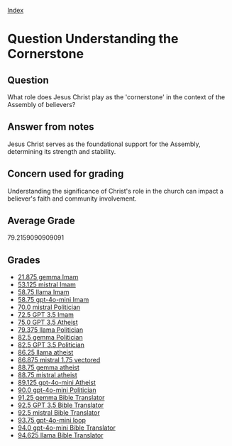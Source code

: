 
[Index](../../index.md)
# Question Understanding the Cornerstone
## Question
What role does Jesus Christ play as the 'cornerstone' in the context of the Assembly of believers?

## Answer from notes
Jesus Christ serves as the foundational support for the Assembly, determining its strength and stability.

## Concern used for grading
Understanding the significance of Christ's role in the church can impact a believer's faith and community involvement.

## Average Grade
79.2159090909091

## Grades
 * [21.875 gemma Imam](../answers/gemma_Imam/Understanding_the_Cornerstone.md)
 * [53.125 mistral Imam](../answers/mistral_Imam/Understanding_the_Cornerstone.md)
 * [58.75 llama Imam](../answers/llama_Imam/Understanding_the_Cornerstone.md)
 * [58.75 gpt-4o-mini Imam](../answers/gpt-4o-mini_Imam/Understanding_the_Cornerstone.md)
 * [70.0 mistral Politician](../answers/mistral_Politician/Understanding_the_Cornerstone.md)
 * [72.5 GPT 3.5 Imam](../answers/GPT_3.5_Imam/Understanding_the_Cornerstone.md)
 * [75.0 GPT 3.5 Atheist](../answers/GPT_3.5_Atheist/Understanding_the_Cornerstone.md)
 * [79.375 llama Politician](../answers/llama_Politician/Understanding_the_Cornerstone.md)
 * [82.5 gemma Politician](../answers/gemma_Politician/Understanding_the_Cornerstone.md)
 * [82.5 GPT 3.5 Politician](../answers/GPT_3.5_Politician/Understanding_the_Cornerstone.md)
 * [86.25 llama atheist](../answers/llama_atheist/Understanding_the_Cornerstone.md)
 * [86.875 mistral 1.75 vectored](../answers/mistral_1.75_vectored/Understanding_the_Cornerstone.md)
 * [88.75 gemma atheist](../answers/gemma_atheist/Understanding_the_Cornerstone.md)
 * [88.75 mistral atheist](../answers/mistral_atheist/Understanding_the_Cornerstone.md)
 * [89.125 gpt-4o-mini Atheist](../answers/gpt-4o-mini_Atheist/Understanding_the_Cornerstone.md)
 * [90.0 gpt-4o-mini Politician](../answers/gpt-4o-mini_Politician/Understanding_the_Cornerstone.md)
 * [91.25 gemma Bible Translator](../answers/gemma_Bible_Translator/Understanding_the_Cornerstone.md)
 * [92.5 GPT 3.5 Bible Translator](../answers/GPT_3.5_Bible_Translator/Understanding_the_Cornerstone.md)
 * [92.5 mistral Bible Translator](../answers/mistral_Bible_Translator/Understanding_the_Cornerstone.md)
 * [93.75 gpt-4o-mini loop](../answers/gpt-4o-mini_loop/Understanding_the_Cornerstone.md)
 * [94.0 gpt-4o-mini Bible Translator](../answers/gpt-4o-mini_Bible_Translator/Understanding_the_Cornerstone.md)
 * [94.625 llama Bible Translator](../answers/llama_Bible_Translator/Understanding_the_Cornerstone.md)
